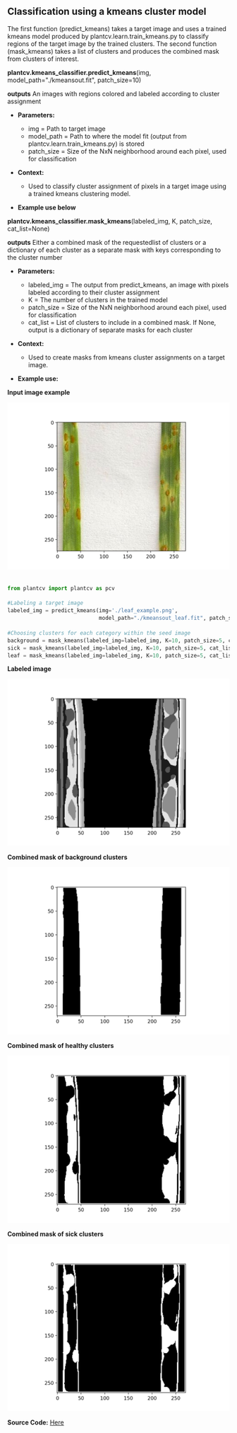 ## Classification using a kmeans cluster model

The first function (predict_kmeans) takes a target image and uses a trained kmeans model produced by plantcv.learn.train_kmeans.py to classify regions of the target image by the trained clusters. The second function (mask_kmeans) takes a list of clusters and produces the combined mask from clusters of interest. 

**plantcv.kmeans_classifier.predict_kmeans**(img, model_path="./kmeansout.fit", patch_size=10)

**outputs** An images with regions colored and labeled according to cluster assignment

- **Parameters:**
    - img = Path to target image
    - model_path = Path to where the model fit (output from plantcv.learn.train_kmeans.py) is stored
    - patch_size = Size of the NxN neighborhood around each pixel, used for classification

- **Context:**
    - Used to classify cluster assignment of pixels in a target image using a trained kmeans clustering model.

- **Example use below**


**plantcv.kmeans_classifier.mask_kmeans**(labeled_img, K, patch_size, cat_list=None)

**outputs** Either a combined mask of the requestedlist of clusters or a dictionary of each cluster as a separate mask with keys corresponding to the cluster number 

- **Parameters:**
    - labeled_img = The output from predict_kmeans, an image with pixels labeled according to their cluster assignment
    - K = The number of clusters in the trained model
    - patch_size = Size of the NxN neighborhood around each pixel, used for classification
    - cat_list = List of clusters to include in a combined mask. If None, output is a dictionary of separate masks for each cluster

- **Context:**
    - Used to create masks from kmeans cluster assignments on a target image.  

- **Example use:**

**Input image example**

![Screenshot](img/documentation_images/kmeans_clustering/leaf_example.png)

```python

from plantcv import plantcv as pcv

#Labeling a target image
labeled_img = predict_kmeans(img='./leaf_example.png',
                             model_path="./kmeansout_leaf.fit", patch_size=5)

#Choosing clusters for each category within the seed image
background = mask_kmeans(labeled_img=labeled_img, K=10, patch_size=5, cat_list=[0, 2, 4, 6, 7])
sick = mask_kmeans(labeled_img=labeled_img, K=10, patch_size=5, cat_list=[1, 3])
leaf = mask_kmeans(labeled_img=labeled_img, K=10, patch_size=5, cat_list=[5, 8, 9])

```

**Labeled image**

![Screenshot](img/documentation_images/kmeans_clustering/leaf_labeled.png)

**Combined mask of background clusters**

![Screenshot](img/documentation_images/kmeans_clustering/leaf_background_mask.png)

**Combined mask of healthy clusters**

![Screenshot](img/documentation_images/kmeans_clustering/leaf_healthy_mask.png)

**Combined mask of sick clusters**

![Screenshot](img/documentation_images/kmeans_clustering/leaf_sick_mask.png)

**Source Code:** [Here](https://github.com/danforthcenter/plantcv/blob/main/plantcv/plantcv/kmeans_classifier.py)